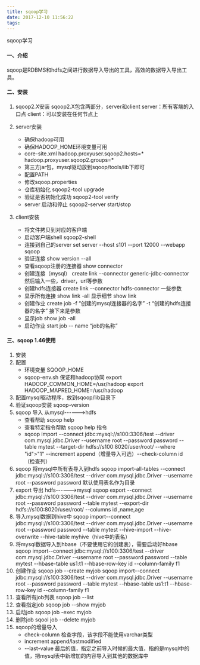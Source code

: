 ```yaml
---
title: sqoop学习
date: 2017-12-10 11:56:22
tags:
---
```

sqoop学习

#### 一、介绍

sqoop是RDBMS和hdfs之间进行数据导入导出的工具，高效的数据导入导出工具。

#### 二、安装

1. sqoop2.X安装
   sqoop2.X包含两部分，server和client
   server：所有客端的入口点
   client：可以安装在任何节点上

2. server安装
   * 确保hadoop可用
   * 确保HADOOP_HOME环境变量可用
   * core-site.xml
     hadoop.proxyuser.sqoop2.hosts=*
     hadoop.proxyuser.sqoop2.groups=*
   * 第三方jar包，mysql驱动放到sqoop/tools/lib下即可
   * 配置PATH
   * 修改sqoop.properties
   * 仓库初始化  sqoop2-tool upgrade
   * 验证是否初始化成功   sqoop2-tool  verify
   * server 启动和停止   sqoop2-server start/stop

3. client安装
   * 将文件拷贝到对应的客户端
   * 启动客户端shell  sqoop2-shell
   * 连接到自己的server  set server --host s101  --port  12000 --webapp  sqoop
   * 验证连接  show version --all
   * 查看sqoop注册的连接器  show connector
   * 创建连接（mysql）  create link --connector  generic-jdbc-connector  然后输入一些，driver，url等参数
   * 创建hdfs连接器
     create link --connector  hdfs-connector  一些参数
   * 显示所有连接
     show link -all  显示细节
     show link
   * 创建作业
     create job -f    “创建的mysql连接器的名字”    -t    “创建的hdfs连接器的名字”  接下来是参数
   * 显示job
     show job  -all
   * 启动作业
     start job  -- name “job的名称” 

#### 三、sqoop 1.46使用

1. 安装
2. 配置
   * 环境变量  SQOOP_HOME
   * sqoop-env.sh  保证和hadoop协同
     export HADOOP_COMMON_HOME=/usr/hadoop
     export HADOOP_MAPRED_HOME=/usr/hadoop
3. 配置mysql驱动程序，放到sqoop/lib目录下
4. 验证sqoop安装
   sqoop-version
5. sqoop  导入  从mysql------>hdfs
   * 查看帮助  sqoop help
   * 查看特定指令帮助   sqoop  help  指令
   * sqoop import --connect jdbc:mysql://s100:3306/test --driver com.mysql.jdbc.Driver --username root     --password password  --table  mytest  --target-dir  hdfs://s100:8020/user/root/ --where "id">"1" --increment append（增量导入可选）--check-column id （检查列）
6. sqoop  将mysql中所有表导入到hdfs
   sqoop import-all-tables  --connect jdbc:mysql://s100:3306/test --driver com.mysql.jdbc.Driver --username root     --password password    默认使用表名作为目录
7. export 导出  hdfs------>mysql
   sqoop export  --connect jdbc:mysql://s100:3306/test --driver com.mysql.jdbc.Driver --username root     --password password  --table  mytest  --export-dir  hdfs://s100:8020/user/root/ --columns id ,name,age
8. 导入mysql数据到hive中
   sqoop import--connect jdbc:mysql://s100:3306/test --driver com.mysql.jdbc.Driver --username root     --password password  --table  mytest  --hive-import   --hive-overwrite  --hive-table myhive（hive中的表名）
9. 将mysql数据导入到hbase（不要使用它的创建表），需要启动好hbase
   sqoop import--connect jdbc:mysql://s100:3306/test --driver com.mysql.jdbc.Driver --username root     --password password  --table  mytest --hbase-table us1:t1 --hbase-row-key  id --column-family f1
10. 创建作业
    sqoop job --create myjob  sqoop import--connect jdbc:mysql://s100:3306/test --driver com.mysql.jdbc.Driver --username root     --password password  --table  mytest --hbase-table us1:t1 --hbase-row-key  id --column-family f1
11. 查看所有job列表
    sqoop job --list
12. 查看指定job
    sqoop job --show myjob
13. 启动job
    sqoop job -exec myjob
14. 删除job
    sqool job --delete myjob
15. sqoop的增量导入
    * check-column 检查字段，该字段不能使用varchar类型
    * increment  append/lastmodified
    * --last-value 最后的值，指定之前导入时候的最大值，指的是mysql中的值，把mysql表中新增加的内容导入到其他的数据库中
